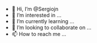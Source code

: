 - 👋 Hi, I’m @Sergiojn
- 👀 I’m interested in ...
- 🌱 I’m currently learning ...
- 💞️ I’m looking to collaborate on ...
- 📫 How to reach me ...

<!---
Sergiojn/Sergiojn is a ✨ special ✨ repository because its `README.md` (this file) appears on your GitHub profile.
You can click the Preview link to take a look at your changes.
--->
